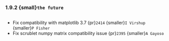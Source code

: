 ### 1.9.2 {small}`the future`


```{rubric} Bug fixes
```

* Fix compatibility with matplotlib 3.7 {pr}`2414` {smaller}`I Virshup` {smaller}`P Fisher`
* Fix scrublet numpy matrix compatibility issue {pr}`2395` {smaller}`A Gayoso`

```{rubric} Performance
```
